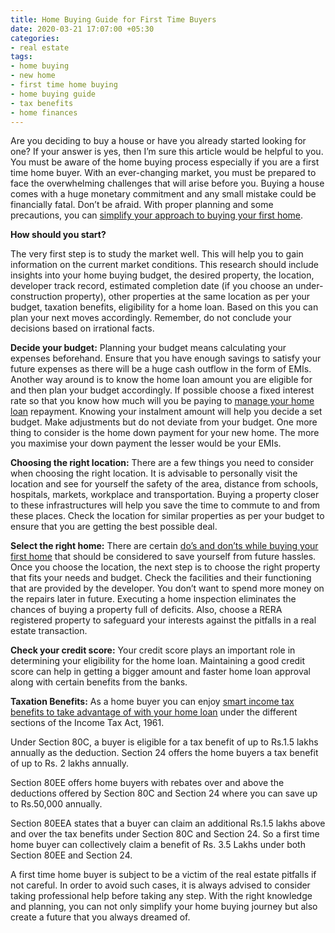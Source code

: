 ```yaml
---
title: Home Buying Guide for First Time Buyers
date: 2020-03-21 17:07:00 +05:30
categories:
- real estate
tags:
- home buying
- new home
- first time home buying
- home buying guide
- tax benefits
- home finances
---
```


Are you deciding to buy a house or have you already started looking for one? If your answer is yes, then I’m sure this article would be helpful to you. You must be aware of the home buying process especially if you are a first time home buyer. With an ever-changing market, you must be prepared to face the overwhelming challenges that will arise before you. Buying a house comes with a huge monetary commitment and any small mistake could be financially fatal. Don’t be afraid. With proper planning and some precautions, you can [simplify your approach to buying your first home](https://blog.HomeCapital.in/simplify-your-approach-to-buying-your-first-home/).

**How should you start?**

The very first step is to study the market well. This will help you to gain information on the current market conditions. This research should include insights into your home buying budget, the desired property, the location, developer track record, estimated completion date (if you choose an under-construction property), other properties at the same location as per your budget, taxation benefits, eligibility for a home loan. Based on this you can plan your next moves accordingly. Remember, do not conclude your decisions based on irrational facts.

**Decide your budget:** Planning your budget means calculating your expenses beforehand. Ensure that you have enough savings to satisfy your future expenses as there will be a huge cash outflow in the form of EMIs. Another way around is to know the home loan amount you are eligible for and then plan your budget accordingly. If possible choose a fixed interest rate so that you know how much will you be paying to [manage your home loan](https://blog.HomeCapital.in/5-easy-ways-to-manage-your-home-loan/) repayment. Knowing your instalment amount will help you decide a set budget. Make adjustments but do not deviate from your budget. One more thing to consider is the home down payment for your new home. The more you maximise your down payment the lesser would be your EMIs.  

**Choosing the right location:** There are a few things you need to consider when choosing the right location. It is advisable to personally visit the location and see for yourself the safety of the area, distance from schools, hospitals, markets, workplace and transportation. Buying a property closer to these infrastructures will help you save the time to commute to and from these places. Check the location for similar properties as per your budget to ensure that you are getting the best possible deal.

**Select the right home:** There are certain [do’s and don’ts while buying your first home](https://blog.homecapital.in/dos-and-donts-while-buying-your-first-home/) that should be considered to save yourself from future hassles. Once you choose the location, the next step is to choose the right property that fits your needs and budget. Check the facilities and their functioning that are provided by the developer. You don’t want to spend more money on the repairs later in future. Executing a home inspection eliminates the chances of buying a property full of deficits. Also, choose a RERA registered property to safeguard your interests against the pitfalls in a real estate transaction.

**Check your credit score:** Your credit score plays an important role in determining your eligibility for the home loan. Maintaining a good credit score can help in getting a bigger amount and faster home loan approval along with certain benefits from the banks.

**Taxation Benefits:** As a home buyer you can enjoy [smart income tax benefits to take advantage of with your home loan](https://blog.HomeCapital.in/7-smart-income-tax-benefits-to-take-advantage-of-with-your-home-loan/) under the different sections of the Income Tax Act, 1961.

Under Section 80C, a buyer is eligible for a tax benefit of up to Rs.1.5 lakhs annually as the deduction. Section 24 offers the home buyers a tax benefit of up to Rs. 2 lakhs annually.

Section 80EE offers home buyers with rebates over and above the deductions offered by Section 80C and Section 24 where you can save up to Rs.50,000 annually.

Section 80EEA states that a buyer can claim an additional Rs.1.5 lakhs above and over the tax benefits under Section 80C and Section 24. So a first time home buyer can collectively claim a benefit of Rs. 3.5 Lakhs under both Section 80EE and Section 24.

A first time home buyer is subject to be a victim of the real estate pitfalls if not careful. In order to avoid such cases, it is always advised to consider taking professional help before taking any step. With the right knowledge and planning, you can not only simplify your home buying journey but also create a future that you always dreamed of.
